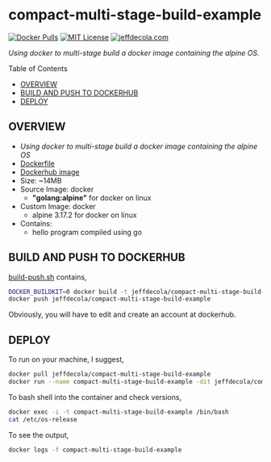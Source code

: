 # compact-multi-stage-build-example

[![Docker Pulls](https://badgen.net/docker/pulls/jeffdecola/compact-multi-stage-build-example?icon=docker&label=pulls)](https://hub.docker.com/r/jeffdecola/compact-multi-stage-build-example)
[![MIT License](http://img.shields.io/:license-mit-blue.svg)](http://jeffdecola.mit-license.org)
[![jeffdecola.com](https://img.shields.io/badge/website-jeffdecola.com-blue)](https://jeffdecola.com)

_Using docker to multi-stage build a docker image
containing the alpine OS._

Table of Contents

* [OVERVIEW](https://github.com/JeffDeCola/my-docker-image-builds/tree/master/images/compact-multi-stage-build-example#overview)
* [BUILD AND PUSH TO DOCKERHUB](https://github.com/JeffDeCola/my-docker-image-builds/tree/master/images/compact-multi-stage-build-example#build-and-push-to-dockerhub)
* [DEPLOY](https://github.com/JeffDeCola/my-docker-image-builds/tree/master/images/compact-multi-stage-build-example#deploy)

## OVERVIEW

* _Using docker to multi-stage build a docker image
  containing the alpine OS_
* [Dockerfile](https://github.com/JeffDeCola/my-docker-image-builds/blob/master/images/compact-multi-stage-build-example/Dockerfile)
* [Dockerhub image](https://hub.docker.com/r/jeffdecola/compact-multi-stage-build-example)
* Size: ~14MB
* Source Image: docker
  * **"golang:alpine"** for docker on linux
* Custom Image: docker
  * alpine 3.17.2 for docker on linux
* Contains:
  * hello program compiled using go

## BUILD AND PUSH TO DOCKERHUB

[build-push.sh](https://github.com/JeffDeCola/my-docker-image-builds/blob/master/images/compact-multi-stage-build-example/build-push.sh)
contains,

```bash
DOCKER_BUILDKIT=0 docker build -t jeffdecola/compact-multi-stage-build-example .
docker push jeffdecola/compact-multi-stage-build-example
```

Obviously, you will have to edit and create an account at dockerhub.

## DEPLOY

To run on your machine, I suggest,

```bash
docker pull jeffdecola/compact-multi-stage-build-example
docker run --name compact-multi-stage-build-example -dit jeffdecola/compact-multi-stage-build-example
```

To bash shell into the container and check versions,

```bash
docker exec -i -t compact-multi-stage-build-example /bin/bash
cat /etc/os-release
```

To see the output,

```bash
docker logs -f compact-multi-stage-build-example
```
